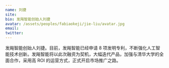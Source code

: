 ```yaml
---
name: 刘捷
site:
bio: 发飚智能创始人刘捷
avatar: /assets/peoples/fabiaokeji/jie-liu/avatar.jpg
email: 
twitter: 
---
```

发飚智能创始人刘捷。目前，发飚智能已经申请 8 项发明专利，不断强化人工智能技术创新。发飚智能将以此次融资为契机，大幅迭代产品，加强与清华大学的全面合作，采用高 ROI 的运营方式，正式开启市场推广之路。
